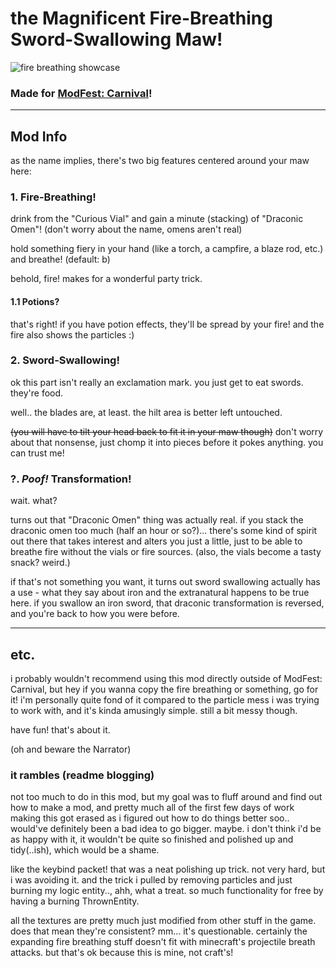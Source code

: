 # the Magnificent Fire-Breathing Sword-Swallowing Maw!

<img alt="fire breathing showcase" src="https://cdn.modrinth.com/data/dInQkabf/images/84cf6969e27d916300235e369afd6c9379c9a768.webp"/>

### Made for [ModFest: Carnival](https://modfest.net/carnival)!

---

## Mod Info

as the name implies, there's two big features centered around your maw here:
### 1. Fire-Breathing!
drink from the "Curious Vial" and gain a minute (stacking) of "Draconic Omen"! (don't worry about the name, omens aren't real)

hold something fiery in your hand (like a torch, a campfire, a blaze rod, etc.) and breathe! (default: b)

behold, fire! makes for a wonderful party trick.

#### 1.1 Potions?
that's right! if you have potion effects, they'll be spread by your fire! and the fire also shows the particles :)

### 2. Sword-Swallowing!
ok this part isn't really an exclamation mark.
you just get to eat swords. they're food. 

well.. the blades are, at least. the hilt area is better left untouched.

~~(you will have to tilt your head back to fit it in your maw though)~~
don't worry about that nonsense, just chomp it into pieces before it pokes anything. you can trust me!

### ?. _Poof!_ Transformation!
wait. what?

turns out that "Draconic Omen" thing was actually real. if you stack the draconic omen too much (half an hour or so?)... 
there's some kind of spirit out there that takes interest and alters you just a little, just to be able to breathe fire
without the vials or fire sources. (also, the vials become a tasty snack? weird.)

if that's not something you want, it turns out sword swallowing actually has a use - 
what they say about iron and the extranatural happens to be true here.
if you swallow an iron sword, that draconic transformation is reversed, and you're back to how you were before.

---

## etc.

i probably wouldn't recommend using this mod directly outside of ModFest: Carnival,
but hey if you wanna copy the fire breathing or something, go for it!
i'm personally quite fond of it compared to the particle mess i was trying to work with, and it's kinda amusingly simple.
still a bit messy though.

have fun! that's about it.

(oh and beware the Narrator)

### it rambles (readme blogging)

not too much to do in this mod, but my goal was to fluff around and find out how to make a mod,
and pretty much all of the first few days of work making this got erased as i figured out how to do things better soo..
would've definitely been a bad idea to go bigger. maybe. i don't think i'd be as happy with it, it wouldn't be
quite so finished and polished up and tidy(..ish), which would be a shame.

like the keybind packet! that was a neat polishing up trick. not very hard, but i was avoiding it.
and the trick i pulled by removing particles and just burning my logic entity.., ahh, what a treat.
so much functionality for free by having a burning ThrownEntity.

all the textures are pretty much just modified from other stuff in the game. does that mean they're consistent?
mm... it's questionable. certainly the expanding fire breathing stuff doesn't fit with minecraft's projectile breath attacks.
but that's ok because this is mine, not craft's!